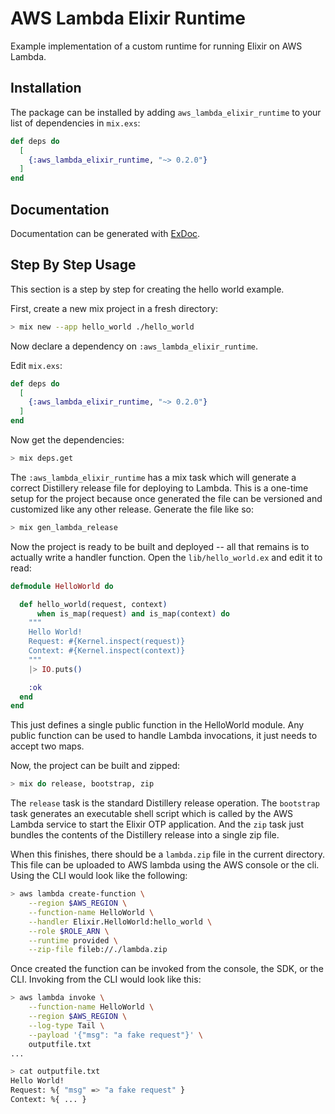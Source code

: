 # AWS Lambda Elixir Runtime

Example implementation of a custom runtime for running Elixir on AWS Lambda.

## Installation

The package can be installed by adding `aws_lambda_elixir_runtime` to your list
of dependencies in `mix.exs`:

```elixir
def deps do
  [
    {:aws_lambda_elixir_runtime, "~> 0.2.0"}
  ]
end
```

## Documentation

Documentation can be generated with
[ExDoc](https://github.com/elixir-lang/ex_doc).

## Step By Step Usage

This section is a step by step for creating the hello world example.

First, create a new mix project in a fresh directory:

```sh
> mix new --app hello_world ./hello_world
```

Now declare a dependency on `:aws_lambda_elixir_runtime`.

Edit `mix.exs`:

```elixir
def deps do
  [
    {:aws_lambda_elixir_runtime, "~> 0.2.0"}
  ]
end
```

Now get the dependencies:

```sh
> mix deps.get
```

The `:aws_lambda_elixir_runtime` has a mix task which will generate a correct
Distillery release file for deploying to Lambda. This is a one-time setup
for the project because once generated the file can be versioned and customized
like any other release. Generate the file like so:

```sh
> mix gen_lambda_release
```

Now the project is ready to be built and deployed -- all that remains is to
actually write a handler function. Open the `lib/hello_world.ex` and edit it
to read:

```elixir
defmodule HelloWorld do

  def hello_world(request, context)
      when is_map(request) and is_map(context) do
    """
    Hello World!
    Request: #{Kernel.inspect(request)}
    Context: #{Kernel.inspect(context)}
    """
    |> IO.puts()

    :ok
  end
end
```

This just defines a single public function in the HelloWorld module. Any
public function can be used to handle Lambda invocations, it just needs to
accept two maps.

Now, the project can be built and zipped:

```sh
> mix do release, bootstrap, zip
```

The `release` task is the standard Distillery release operation. The
`bootstrap` task generates an executable shell script which is called by the
AWS Lambda service to start the Elixir OTP application. And the `zip` task just
bundles the contents of the Distillery release into a single zip file.

When this finishes, there should be a `lambda.zip` file in the current
directory. This file can be uploaded to AWS lambda using the AWS console or the
cli. Using the CLI would look like the following:

```sh
> aws lambda create-function \
    --region $AWS_REGION \
    --function-name HelloWorld \
    --handler Elixir.HelloWorld:hello_world \
    --role $ROLE_ARN \
    --runtime provided \
    --zip-file fileb://./lambda.zip
```

Once created the function can be invoked from the console, the SDK, or the CLI.
Invoking from the CLI would look like this:

```sh
> aws lambda invoke \
    --function-name HelloWorld \
    --region $AWS_REGION \
    --log-type Tail \
    --payload '{"msg": "a fake request"}' \
    outputfile.txt
...

> cat outputfile.txt
Hello World!
Request: %{ "msg" => "a fake request" }
Context: %{ ... }
```

